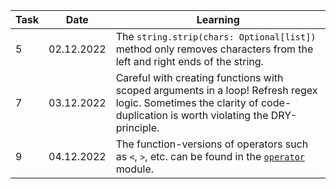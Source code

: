 |Task|Date  |Learning|
|----|----  |--------|
|5|02.12.2022|The `string.strip(chars: Optional[list])` method only removes characters from the left and right ends of the string.
|7|03.12.2022|Careful with creating functions with scoped arguments in a loop! Refresh regex logic. Sometimes the clarity of code-duplication is worth violating the DRY-principle.
|9|04.12.2022|The function-versions of operators such as `<`, `>`, etc. can be found in the [`operator`](https://docs.python.org/3/library/operator.html, "operator module docs") module.
